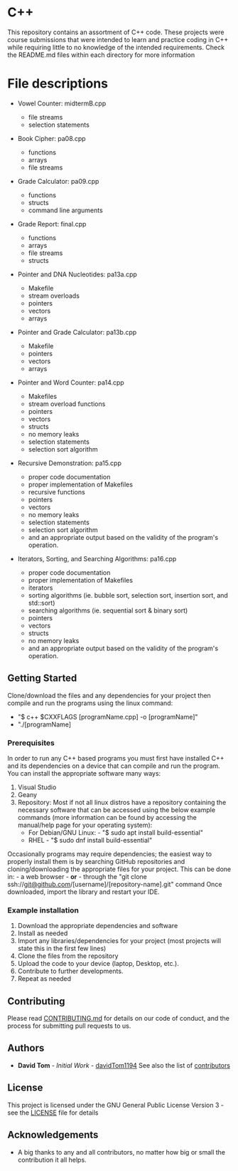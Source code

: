 # C++
This repository contains an assortment of C++ code.
These projects were course submissions that were intended to learn and practice coding in C++ while requiring little to no
knowledge of the intended requirements.
Check the README.md files within each directory for more information

# File descriptions
- Vowel Counter: midtermB.cpp
    - file streams
    - selection statements

- Book Cipher: pa08.cpp
    - functions
    - arrays
    - file streams

- Grade Calculator: pa09.cpp
    - functions
    - structs
    - command line arguments

- Grade Report: final.cpp
    - functions
    - arrays
    - file streams
    - structs

- Pointer and DNA Nucleotides: pa13a.cpp
    - Makefile
    - stream overloads
    - pointers
    - vectors
    - arrays
 
 - Pointer and Grade Calculator: pa13b.cpp
    - Makefile
    - pointers
    - vectors
    - arrays
  
- Pointer and Word Counter: pa14.cpp
  - Makefiles
  - stream overload functions
  - pointers
  - vectors
  - structs
  - no memory leaks
  - selection statements
  - selection sort algorithm

- Recursive Demonstration: pa15.cpp
  - proper code documentation
  - proper implementation of Makefiles
  - recursive functions
  - pointers
  - vectors
  - no memory leaks
  - selection statements
  - selection sort algorithm
  - and an appropriate output based on the validity of the program's operation.

- Iterators, Sorting, and Searching Algorithms: pa16.cpp
  - proper code documentation
  - proper implementation of Makefiles
  - iterators
  - sorting algorithms (ie. bubble sort, selection sort, insertion sort, and std::sort)
  - searching algorithms (ie. sequential sort & binary sort)
  - pointers
  - vectors
  - structs
  - no memory leaks
  - and an appropriate output based on the validity of the program's operation.

## Getting Started

Clone/download the files and any dependencies for your project then compile and run the programs using the linux command:
  - "$ c++ $CXXFLAGS [programName.cpp] -o [programName]"
  - "./[programName]

### Prerequisites

In order to run any C++ based programs you must first have installed C++ and its dependencies on a device that can compile
and run the program.  You can install the appropriate software many ways:
1. Visual Studio
2. Geany
3. Repository: Most if not all linux distros have a repository containing the necessary software that can be accessed using the
   below example commands (more information can be found by accessing the manual/help page for your operating system):
   - For Debian/GNU Linux:
         - "$ sudo apt install build-essential"
   - RHEL
         - "$ sudo dnf install build-essential"

Occasionally programs may require dependencies; the easiest way to properly install them is by searching GitHub repositories
and cloning/downloading the appropriate files for your project.  This can be done in:
    - a web browser
    - **or**
    - through the "git clone ssh://git@github.com/[username]/[repository-name].git" command
Once downloaded, import the library and restart your IDE.

### Example installation
1. Download the appropriate dependencies and software
2. Install as needed
3. Import any libraries/dependencies for your project (most projects will state this in the first few lines)
4. Clone the files from the repository
5. Upload the code to your device (laptop, Desktop, etc.).
6. Contribute to further developments.
7. Repeat as needed

## Contributing

Please read [CONTRIBUTING.md](https://github.com/davidTom1194/davidTom1194/blob/main/CONTRIBUTING.md) for details on our
code of conduct, and the process for submitting pull requests to us.

## Authors

* **David Tom** - *Initial Work* - [davidTom1194](https://github.com/davidTom1194)
See also the list of [contributors](https://github.com/davidTom1194/davidTom1194/blob/main/contributors)

## License

This project is licensed under the GNU General Public License Version 3 - see the [LICENSE](https://github.com/davidTom1194/davidTom1194/blob/main/LICENSE) file for details

## Acknowledgements

* A big thanks to any and all contributors, no matter how big or small the contribution it all helps.
